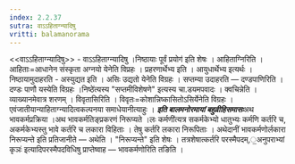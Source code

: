 ```yaml
---
index: 2.2.37
sutra: वाऽऽहिताग्न्यादिषु
vritti: balamanorama
---
```


<<वाऽ‌ऽहिताग्न्यादिषु>> - वाऽ‌ऽहिताग्न्यादिषु ।निष्ठायाः पूर्वं प्रयोग॑ इति शेषः । आहिताग्निरिति । आहिताः=आधानेन संस्कृता अग्नयो येनेति विप्रहः । प्रहरणार्थेभ्य इति । आयुधार्थेभ्य इत्यर्थः । निष्ठायामुदाहरति - अस्युद्यत इति । असिः उद्यतो येनेति विग्रहः । सप्तम्या उदाहरति — दण्डपाणिरिति । दण्डः पाणौ यस्येति विग्रहः ।निष्ठे॑त्यस्य "सप्तमीविशेषणे" इत्यस्य चा.डयमपवादः । क्वचिन्नेति । व्याख्यानमेवात्र शरणम् । विवृतासिरिति । विवृतः=कोशान्निष्कासितोऽसिर्येनेति विग्रहः । एवंजातीयान्याहिताग्न्यादित्वकल्पनया समाधेयानीत्याहुः । *****इति बालमनोरमायां बहुव्रीहिसमासः*****अथ भावकर्मप्रक्रिया ।अथ भावकर्मतिङ्प्रकरणं निरूप्यते ।लः कर्मणी॑त्यत्र सकर्मकेभ्यो धातुभ्यः कर्मणि कर्तरि च, अकर्मकेभ्यस्तु भावे कर्तरि च लकारा विहिताः । तेषु कर्तरि लकारा निरूपिताः । अथेदानीं भावकर्मणोर्लकारा निरूप्यन्ते इति प्रतिजानीते —  अथेति । "निरूप्यन्ते" इति शेषः । तत्रशेषात्कर्तरि परस्मैपदम्,॒अनुपराभ्यां कृञः॑ इत्यादिपरस्मैपदविधिषु प्राप्तेष्वाह —  भावकर्मणोरिति तङिति । 
